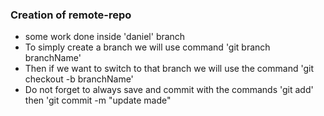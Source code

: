 ### Creation of remote-repo
- some work done inside 'daniel' branch
- To simply create a branch we will use command 'git branch branchName'
- Then if we want to switch to that branch we will use the command 'git checkout -b branchName'
- Do not forget to always save and commit with the commands 'git add'  then 'git commit -m "update made"